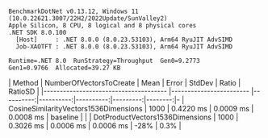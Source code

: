 ```

BenchmarkDotNet v0.13.12, Windows 11 (10.0.22621.3007/22H2/2022Update/SunValley2)
Apple Silicon, 8 CPU, 8 logical and 8 physical cores
.NET SDK 8.0.100
  [Host]     : .NET 8.0.0 (8.0.23.53103), Arm64 RyuJIT AdvSIMD
  Job-XAOTFT : .NET 8.0.0 (8.0.23.53103), Arm64 RyuJIT AdvSIMD

Runtime=.NET 8.0  RunStrategy=Throughput  Gen0=9.2773  
Gen1=0.9766  Allocated=39.27 KB  

```
| Method                                | NumberOfVectorsToCreate | Mean      | Error     | StdDev    | Ratio    | RatioSD | 
|-------------------------------------- |------------------------ |----------:|----------:|----------:|---------:|--------:|-
| CosineSimilarityVectors1536Dimensions | 1000                    | 0.4220 ms | 0.0009 ms | 0.0008 ms | baseline |         | 
| DotProductVectors1536Dimensions       | 1000                    | 0.3026 ms | 0.0006 ms | 0.0006 ms |     -28% |    0.3% | 
